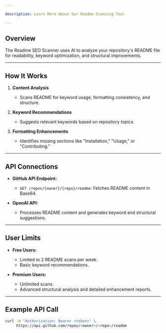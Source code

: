 ```yaml
---

description: Learn More About Our Readme Scanning Tool

---
```


## Overview
The Readme SEO Scanner uses AI to analyze your repository's README file for readability, keyword optimization, and structural improvements.

---

## How It Works
1. **Content Analysis**
   - Scans README for keyword usage, formatting consistency, and structure.

2. **Keyword Recommendations**
   - Suggests relevant keywords based on repository topics.

3. **Formatting Enhancements**
   - Identifies missing sections like "Installation," "Usage," or "Contributing."

---

## API Connections
- **GitHub API Endpoint:**
  - `GET /repos/{owner}/{repo}/readme`: Fetches README content in Base64.

- **OpenAI API:**
  - Processes README content and generates keyword and structural suggestions.

---

## User Limits
- **Free Users:**
  - Limited to 2 README scans per week.
  - Basic keyword recommendations.

- **Premium Users:**
  - Unlimited scans.
  - Advanced structural analysis and detailed enhancement reports.

---

## Example API Call
```bash
curl -H "Authorization: Bearer <token>" \
     https://api.github.com/repos/<owner>/<repo>/readme
